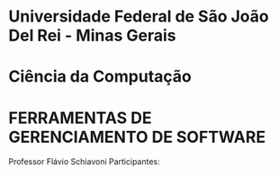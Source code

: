 Universidade Federal de São João Del Rei - Minas Gerais
============================
  Ciência da Computação
=================================  
FERRAMENTAS DE GERENCIAMENTO DE SOFTWARE 
=========================
Professor Flávio Schiavoni
Participantes:




